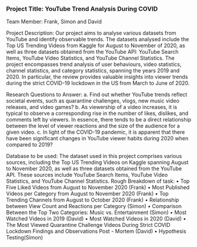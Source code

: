 ### Project Title: YouTube Trend Analysis During COVID

Team Member: Frank, Simon and David

Project Description: Our project aims to analyse various datasets from YouTube and identify observable trends. The datasets analysed include the Top US Trending Videos from Kaggle for August to November of 2020, as well as three datasets obtained from the YouTube API: YouTube Search Items, YouTube Video Statistics, and YouTube Channel Statistics. The project encompasses trend analysis of user behaviours, video statistics, channel statistics, and category statistics, spanning the years 2019 and 2020. In particular, the review provides valuable insights into viewer trends during the strict COVID-19 lockdown in the US from March to June of 2020.

Research Questions to Answer: 
a.	Find out whether YouTube trends reflect societal events, such as quarantine challenges, vlogs, new music video releases, and video games?
b.	As viewership of a video increases, it is typical to observe a corresponding rise in the number of likes, dislikes, and comments left by viewers. In essence, there tends to be a direct relationship between the level of viewer reactions and the size of the audience for a given video.
c.	In light of the COVID-19 pandemic, it is apparent that there have been significant changes in YouTube viewer habits during 2020 when compared to 2019?

Database to be used: 
The dataset used in this project comprises various sources, including the Top US Trending Videos on Kaggle spanning August to November 2020, as well as three datasets obtained from the YouTube API. These sources include YouTube Search Items, YouTube Video Statistics, and YouTube Channel Statistics.
Rough Breakdown of task:
•	Top Five Liked Videos from August to November 2020 (Frank)
•	Most Published Videos per Category from August to November 2020 (Frank)
•	Top Trending Channels from August to October 2020 (Frank)
•	Relationship between View Count and Reactions per Category (Simon)
•	Comparison Between the Top Two Categories: Music vs. Entertainment (Simon)
•	Most Watched Videos in 2019 (David)
•	Most Watched Videos in 2020 (David)
•	The Most Viewed Quarantine Challenge Videos During Strict COVID Lockdown Findings and Observations Post - Mortem (David)
•	Hypothesis Testing(Simon)
